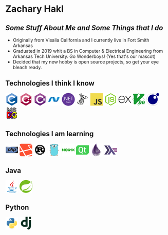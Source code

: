 <link rel="stylesheet" href="https://cdn.jsdelivr.net/gh/devicons/devicon@latest/devicon.min.css">

# Zachary Hakl

## _Some Stuff About Me and Some Things that I do_

* Originally from Visalia California and I currently live in Fort Smith Arkansas
* Graduated in 2019 whit a BS in Computer & Electrical Engineering from Arkansas Tech University. Go Wonderboys! (Yes that's our mascot)
* Decided that my new hobby is open source projects, so get your eye bleach ready.

## Technologies I think I know

<img height=40 src="./node_modules/devicon/icons/c/c-original.svg"/> 
<img height=40 src="./node_modules/devicon/icons/cplusplus/cplusplus-original.svg"/> 
<img height=40 src="./node_modules/devicon/icons/csharp/csharp-original.svg"/> 
<img height=40 src="./node_modules/devicon/icons/dot-net/dot-net-original.svg"/> 
<img height=40 src="./node_modules/devicon/icons/dotnetcore/dotnetcore-original.svg"/>  
<img height=40 src="./node_modules/devicon/icons/microsoftsqlserver/microsoftsqlserver-plain.svg"/>
<img height=40 src="./node_modules/devicon/icons/javascript/javascript-original.svg"/> 
<img height=40 src="./node_modules/devicon/icons/nodejs/nodejs-original.svg"/> 
<img height=40 src="./node_modules/devicon/icons/express/express-original.svg"/> 
<img height=40 src="./node_modules/devicon/icons/vim/vim-plain.svg"/> 
<img height=40 src="./node_modules/devicon/icons/lua/lua-original.svg"/> 
<img height=40 src="./node_modules/devicon/icons/msdos/msdos-original.svg"/> 

## Technologies I am learning

<img height=40 src="./node_modules/devicon/icons/php/php-original.svg"/> 
<img height=40 src="./node_modules/devicon/icons/laravel/laravel-plain.svg"/> 
<img height=40 src="./node_modules/devicon/icons/rust/rust-plain.svg"/> 
<img height=40 src="./node_modules/devicon/icons/go/go-original.svg"/> 
<img height=40 src="./node_modules/devicon/icons/nginx/nginx-original.svg"/> 
<img height=40 src="./node_modules/devicon/icons/qt/qt-original.svg"/> 
<img height=40 src="./node_modules/devicon/icons/elixir/elixir-original.svg"/>
<img height=40 src="./node_modules/devicon/icons/haskell/haskell-original.svg"/>

## Java 

<img height=40 src="./node_modules/devicon/icons/java/java-original.svg"/>
<img height=40 src="./node_modules/devicon/icons/spring/spring-original.svg"/>

## Python

<img height=40 src="./node_modules/devicon/icons/python/python-original.svg"/>
<img height=40 src="./node_modules/devicon/icons/django/django-plain.svg"/>

